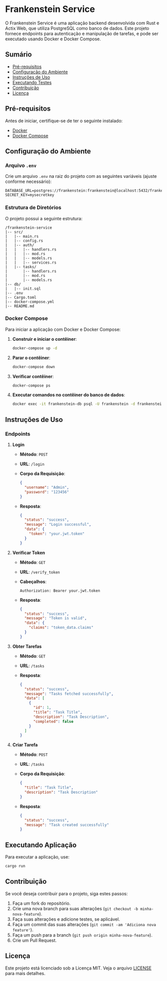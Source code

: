 # Frankenstein Service

O Frankenstein Service é uma aplicação backend desenvolvida com Rust e Actix Web, que utiliza PostgreSQL como banco de dados. Este projeto fornece endpoints para autenticação e manipulação de tarefas, e pode ser executado usando Docker e Docker Compose.

## Sumário

- [Pré-requisitos](#pré-requisitos)
- [Configuração do Ambiente](#configuração-do-ambiente)
- [Instruções de Uso](#instruções-de-uso)
- [Executando Testes](#executando-testes)
- [Contribuição](#contribuição)
- [Licença](#licença)

## Pré-requisitos

Antes de iniciar, certifique-se de ter o seguinte instalado:

- [Docker](https://docs.docker.com/get-docker/)
- [Docker Compose](https://docs.docker.com/compose/install/)

## Configuração do Ambiente

### Arquivo `.env`

Crie um arquivo `.env` na raiz do projeto com as seguintes variáveis (ajuste conforme necessário):

```env
DATABASE_URL=postgres://frankenstein:frankenstein@localhost:5432/frankenstein
SECRET_KEY=mysecretkey
```

### Estrutura de Diretórios

O projeto possui a seguinte estrutura:

```
/frankenstein-service
|-- src/
|   |-- main.rs
|   |-- config.rs
|   |-- auth/
|   |   |-- handlers.rs
|   |   |-- mod.rs
|   |   |-- models.rs
|   |   |-- services.rs
|   |-- tasks/
|       |-- handlers.rs
|       |-- mod.rs
|       |-- models.rs
|-- db/
|   |-- init.sql
|-- .env
|-- Cargo.toml
|-- docker-compose.yml
|-- README.md
```

### Docker Compose

Para iniciar a aplicação com Docker e Docker Compose:

1. **Construir e iniciar o contêiner**:

    ```sh
    docker-compose up -d
    ```

2. **Parar o contêiner**:

    ```sh
    docker-compose down
    ```

3. **Verificar contêiner**:

    ```sh
    docker-compose ps
    ```

4. **Executar comandos no contêiner do banco de dados**:

    ```sh
    docker exec -it frankenstein-db psql -U frankenstein -d frankenstein
    ```

## Instruções de Uso

### Endpoints

1. **Login**

   - **Método**: `POST`
   - **URL**: `/login`
   - **Corpo da Requisição**:

     ```json
     {
       "username": "Admin",
       "password": "123456"
     }
     ```

   - **Resposta**:

     ```json
     {
       "status": "success",
       "message": "Login successful",
       "data": {
         "token": "your.jwt.token"
       }
     }
     ```

2. **Verificar Token**

   - **Método**: `GET`
   - **URL**: `/verify_token`
   - **Cabeçalhos**:

     ```
     Authorization: Bearer your.jwt.token
     ```

   - **Resposta**:

     ```json
     {
       "status": "success",
       "message": "Token is valid",
       "data": {
         "claims": "token_data.claims"
       }
     }
     ```

3. **Obter Tarefas**

   - **Método**: `GET`
   - **URL**: `/tasks`

   - **Resposta**:

     ```json
     {
       "status": "success",
       "message": "Tasks fetched successfully",
       "data": [
         {
           "id": 1,
           "title": "Task Title",
           "description": "Task Description",
           "completed": false
         }
       ]
     }
     ```

4. **Criar Tarefa**

   - **Método**: `POST`
   - **URL**: `/tasks`
   - **Corpo da Requisição**:

     ```json
     {
       "title": "Task Title",
       "description": "Task Description"
     }
     ```

   - **Resposta**:

     ```json
     {
       "status": "success",
       "message": "Task created successfully"
     }
     ```

## Executando Aplicação

Para executar a aplicação, use:

```sh
cargo run
```

## Contribuição

Se você deseja contribuir para o projeto, siga estes passos:

1. Faça um fork do repositório.
2. Crie uma nova branch para suas alterações (`git checkout -b minha-nova-feature`).
3. Faça suas alterações e adicione testes, se aplicável.
4. Faça um commit das suas alterações (`git commit -am 'Adiciona nova feature'`).
5. Faça um push para a branch (`git push origin minha-nova-feature`).
6. Crie um Pull Request.

## Licença

Este projeto está licenciado sob a Licença MIT. Veja o arquivo [LICENSE](LICENSE) para mais detalhes.
